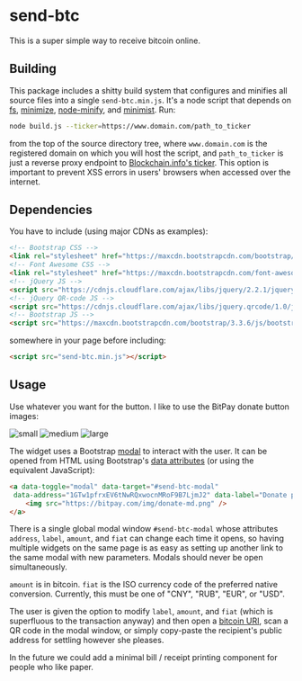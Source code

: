 # send-btc

This is a super simple way to receive bitcoin online.

## Building

This package includes a shitty build system that configures and minifies all source files
into a single `send-btc.min.js`. It's a node script that depends on
[fs](https://www.npmjs.com/package/fs), [minimize](https://www.npmjs.com/package/minimize),
[node-minify](https://www.npmjs.com/package/node-minify), and
[minimist](https://www.npmjs.com/package/minimist). Run:

```bash
node build.js --ticker=https://www.domain.com/path_to_ticker
```

from the top of the source directory tree,
where `www.domain.com` is the registered domain on which you will host the script,
and `path_to_ticker` is just a reverse proxy endpoint to [Blockchain.info's ticker](https://blockchain.info/ticker).
This option is important to prevent XSS errors in users' browsers when accessed over the internet.

## Dependencies

You have to include (using major CDNs as examples):

```html
<!-- Bootstrap CSS -->
<link rel="stylesheet" href="https://maxcdn.bootstrapcdn.com/bootstrap/3.3.6/css/bootstrap.min.css" integrity="sha384-1q8mTJOASx8j1Au+a5WDVnPi2lkFfwwEAa8hDDdjZlpLegxhjVME1fgjWPGmkzs7" crossorigin="anonymous">
<!-- Font Awesome CSS -->
<link rel="stylesheet" href="https://maxcdn.bootstrapcdn.com/font-awesome/4.5.0/css/font-awesome.min.css" integrity="sha384-XdYbMnZ/QjLh6iI4ogqCTaIjrFk87ip+ekIjefZch0Y+PvJ8CDYtEs1ipDmPorQ+" crossorigin="anonymous">
<!-- jQuery JS -->
<script src="https://cdnjs.cloudflare.com/ajax/libs/jquery/2.2.1/jquery.min.js" integrity="sha384-8C+3bW/ArbXinsJduAjm9O7WNnuOcO+Bok/VScRYikawtvz4ZPrpXtGfKIewM9dK" crossorigin="anonymous"></script>
<!-- jQuery QR-code JS -->
<script src="https://cdnjs.cloudflare.com/ajax/libs/jquery.qrcode/1.0/jquery.qrcode.min.js" integrity="sha384-0B/45e2to395pfnCkbfqwKFFwAa7zXdvd42eAFJa3Vm8KZ/jmHdn93XdWi//7MDS" crossorigin="anonymous"></script>
<!-- Bootstrap JS -->
<script src="https://maxcdn.bootstrapcdn.com/bootstrap/3.3.6/js/bootstrap.min.js" integrity="sha384-0mSbJDEHialfmuBBQP6A4Qrprq5OVfW37PRR3j5ELqxss1yVqOtnepnHVP9aJ7xS" crossorigin="anonymous"></script>
```

somewhere in your page before including:

```html
<script src="send-btc.min.js"></script>
```

## Usage

Use whatever you want for the button.
I like to use the BitPay donate button images:

![small](https://bitpay.com/img/donate-sm.png) ![medium](https://bitpay.com/img/donate-md.png) ![large](https://bitpay.com/img/donate-lg.png)

The widget uses a Bootstrap [modal](http://getbootstrap.com/javascript/#modals)
to interact with the user.
It can be opened from HTML using Bootstrap's [data attributes](http://getbootstrap.com/javascript/#js-data-attrs)
(or using the equivalent JavaScript):

```html
<a data-toggle="modal" data-target="#send-btc-modal"
 data-address="1GTw1pfrxEV6tNwRQxwocnMRoF9B7LjmJ2" data-label="Donate plz" data-amount="1.0" data-fiat="USD">
    <img src="https://bitpay.com/img/donate-md.png" />
</a>
```

There is a single global modal window `#send-btc-modal` whose attributes
`address`, `label`, `amount`, and `fiat` can change each time it opens,
so having multiple widgets on the same page is as easy as setting up
another link to the same modal with new parameters.
Modals should never be open simultaneously.

`amount` is in bitcoin.
`fiat` is the ISO currency code of the preferred native conversion.
Currently, this must be one of "CNY", "RUB", "EUR", or "USD".

The user is given the option to modify `label`, `amount`, and `fiat`
(which is superfluous to the transaction anyway) and then
open a [bitcoin URI](https://github.com/bitcoin/bips/blob/master/bip-0021.mediawiki),
scan a QR code in the modal window,
or simply copy-paste the recipient's public address for settling however she pleases.

In the future we could add a minimal bill / receipt printing component for people who like paper.

